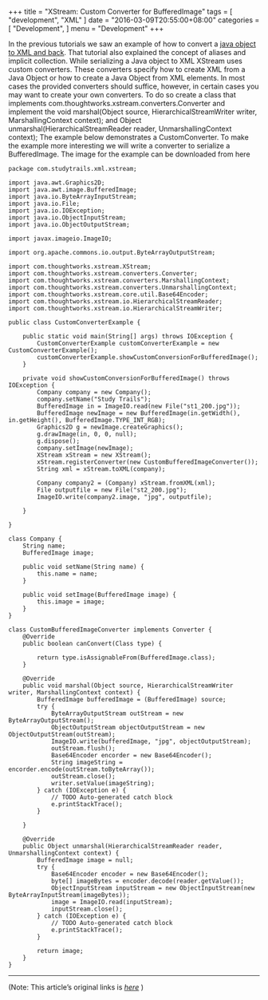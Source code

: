 
+++
title = "XStream: Custom Converter for BufferedImage"
tags = [
    "development",
    "XML"
]
date = "2016-03-09T20:55:00+08:00"
categories = [
    "Development",
]
menu = "Development"
+++

In the previous tutorials we saw an example of how to convert a [java object to XML and back](/post/dev_201603081411 "parsing an xml"). That tutorial also explained the concept of aliases and implicit collection. While serializing a Java object to XML XStream uses custom converters. These converters specify how to create XML from a Java Object or how to create a Java Object from XML elements. In most cases the provided converters should suffice, however, in certain cases you may want to create your own converters. To do so create a class that implements com.thoughtworks.xstream.converters.Converter and implement the void marshal(Object source, HierarchicalStreamWriter writer, MarshallingContext context); and Object unmarshal(HierarchicalStreamReader reader, UnmarshallingContext context); The example below demonstrates a CustomConverter. To make the example more interesting we will write a converter to serialize a BufferedImage. The image for the example can be downloaded from here
<!--more-->
```
package com.studytrails.xml.xstream;

import java.awt.Graphics2D;
import java.awt.image.BufferedImage;
import java.io.ByteArrayInputStream;
import java.io.File;
import java.io.IOException;
import java.io.ObjectInputStream;
import java.io.ObjectOutputStream;

import javax.imageio.ImageIO;

import org.apache.commons.io.output.ByteArrayOutputStream;

import com.thoughtworks.xstream.XStream;
import com.thoughtworks.xstream.converters.Converter;
import com.thoughtworks.xstream.converters.MarshallingContext;
import com.thoughtworks.xstream.converters.UnmarshallingContext;
import com.thoughtworks.xstream.core.util.Base64Encoder;
import com.thoughtworks.xstream.io.HierarchicalStreamReader;
import com.thoughtworks.xstream.io.HierarchicalStreamWriter;

public class CustomConverterExample {

    public static void main(String[] args) throws IOException {
        CustomConverterExample customConverterExample = new CustomConverterExample();
        customConverterExample.showCustomConversionForBufferedImage();
    }

    private void showCustomConversionForBufferedImage() throws IOException {
        Company company = new Company();
        company.setName("Study Trails");
        BufferedImage in = ImageIO.read(new File("st1_200.jpg"));
        BufferedImage newImage = new BufferedImage(in.getWidth(), in.getHeight(), BufferedImage.TYPE_INT_RGB);
        Graphics2D g = newImage.createGraphics();
        g.drawImage(in, 0, 0, null);
        g.dispose();
        company.setImage(newImage);
        XStream xStream = new XStream();
        xStream.registerConverter(new CustomBufferedImageConverter());
        String xml = xStream.toXML(company);

        Company company2 = (Company) xStream.fromXML(xml);
        File outputfile = new File("st2_200.jpg");
        ImageIO.write(company2.image, "jpg", outputfile);

    }

}

class Company {
    String name;
    BufferedImage image;

    public void setName(String name) {
        this.name = name;
    }

    public void setImage(BufferedImage image) {
        this.image = image;
    }
}

class CustomBufferedImageConverter implements Converter {
    @Override
    public boolean canConvert(Class type) {

        return type.isAssignableFrom(BufferedImage.class);
    }

    @Override
    public void marshal(Object source, HierarchicalStreamWriter writer, MarshallingContext context) {
        BufferedImage bufferedImage = (BufferedImage) source;
        try {
            ByteArrayOutputStream outStream = new ByteArrayOutputStream();
            ObjectOutputStream objectOutputStream = new ObjectOutputStream(outStream);
            ImageIO.write(bufferedImage, "jpg", objectOutputStream);
            outStream.flush();
            Base64Encoder encorder = new Base64Encoder();
            String imageString = encorder.encode(outStream.toByteArray());
            outStream.close();
            writer.setValue(imageString);
        } catch (IOException e) {
            // TODO Auto-generated catch block
            e.printStackTrace();
        }

    }

    @Override
    public Object unmarshal(HierarchicalStreamReader reader, UnmarshallingContext context) {
        BufferedImage image = null;
        try {
            Base64Encoder encoder = new Base64Encoder();
            byte[] imageBytes = encoder.decode(reader.getValue());
            ObjectInputStream inputStream = new ObjectInputStream(new ByteArrayInputStream(imageBytes));
            image = ImageIO.read(inputStream);
            inputStream.close();
        } catch (IOException e) {
            // TODO Auto-generated catch block
            e.printStackTrace();
        }

        return image;
    }
}
```

------------------

(Note: This article’s original links is [*here*](http://www.studytrails.com/java/xml/xstream/xstream-custom-converter.jsp "XStream custom converter") )
